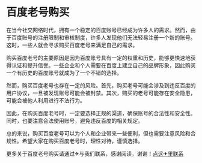 # 百度老号购买

在当今社交网络时代，拥有一个稳定的百度账号已经成为许多人的需求。然而，由于百度账号的注册限制和审核制度，许多人发现他们无法轻易注册一个新的账号。这时，一些人就会寻求购买百度老号来满足自己的需求。

购买百度老号的主要原因是因为百度账号具有一定的权重和历史，能够更快速地获得认证和提升信誉。一些企业和个人需要在百度上建立自己的品牌形象，因此购买一个有历史的百度账号就成为了一个不错的选择。

然而，购买百度老号也存在一定的风险。首先，购买老号可能会涉及到违反百度的用户协议，一旦被发现账号可能会被封禁。其次，购买的老号可能存在安全隐患，可能会被他人利用进行不法行为。

因此，在购买百度老号时，一定要选择正规的渠道，确保账号的合法性和安全性。同时，也要注意合法使用账号，避免违反百度的相关规定。

总的来说，购买百度老号可以为个人和企业带来一些便利，但也需要注意风险和合规性。希望大家在购买百度老号时，理性对待，谨慎选择。

更多关于百度老号购买请通过✈与我们联系，感谢阅读，谢谢！[点这✈里联系](https://add.k02.cc)